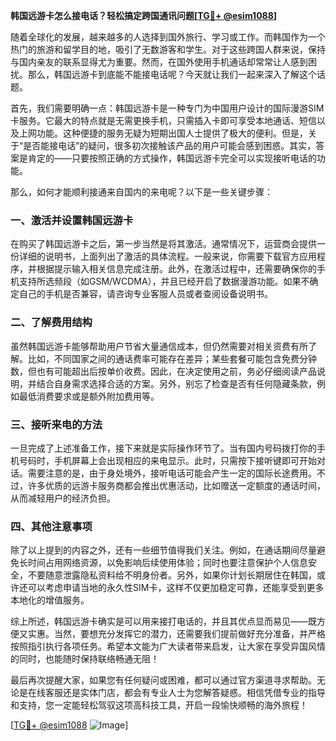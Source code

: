**韩国远游卡怎么接电话？轻松搞定跨国通讯问题[[TG💪+ @esim1088](https://t.me/s/esim1088)]**

随着全球化的发展，越来越多的人选择到国外旅行、学习或工作。而韩国作为一个热门的旅游和留学目的地，吸引了无数游客和学生。对于这些跨国人群来说，保持与国内亲友的联系显得尤为重要。然而，在国外使用手机通话却常常让人感到困扰。那么，韩国远游卡到底能不能接电话呢？今天就让我们一起来深入了解这个话题。

首先，我们需要明确一点：韩国远游卡是一种专门为中国用户设计的国际漫游SIM卡服务。它最大的特点就是无需更换手机，只需插入卡即可享受本地通话、短信以及上网功能。这种便捷的服务无疑为短期出国人士提供了极大的便利。但是，关于“是否能接电话”的疑问，很多初次接触该产品的用户可能会感到困惑。其实，答案是肯定的——只要按照正确的方式操作，韩国远游卡完全可以实现接听电话的功能。

那么，如何才能顺利接通来自国内的来电呢？以下是一些关键步骤：

### 一、激活并设置韩国远游卡

在购买了韩国远游卡之后，第一步当然是将其激活。通常情况下，运营商会提供一份详细的说明书，上面列出了激活的具体流程。一般来说，你需要下载官方应用程序，并根据提示输入相关信息完成注册。此外，在激活过程中，还需要确保你的手机支持所选频段（如GSM/WCDMA），并且已经开启了数据漫游功能。如果不确定自己的手机是否兼容，请咨询专业客服人员或者查阅设备说明书。

### 二、了解费用结构

虽然韩国远游卡能够帮助用户节省大量通信成本，但仍然需要对相关资费有所了解。比如，不同国家之间的通话费率可能存在差异；某些套餐可能包含免费分钟数，但也有可能超出后按单价收费。因此，在决定使用之前，务必仔细阅读产品说明，并结合自身需求选择合适的方案。另外，别忘了检查是否有任何隐藏条款，例如最低消费要求或是额外附加费用等。

### 三、接听来电的方法

一旦完成了上述准备工作，接下来就是实际操作环节了。当有国内号码拨打你的手机号码时，手机屏幕上会出现相应的来电显示。此时，只需按下接听键即可开始对话。需要注意的是，由于身处境外，接听电话可能会产生一定的国际长途费用。不过，许多优质的远游卡服务商都会推出优惠活动，比如赠送一定额度的通话时间，从而减轻用户的经济负担。

### 四、其他注意事项

除了以上提到的内容之外，还有一些细节值得我们关注。例如，在通话期间尽量避免长时间占用网络资源，以免影响后续使用体验；同时也要注意保护个人信息安全，不要随意泄露隐私资料给不明身份者。另外，如果你计划长期居住在韩国，或许还可以考虑申请当地的永久性SIM卡，这样不仅更加稳定可靠，还能享受到更多本地化的增值服务。

综上所述，韩国远游卡确实是可以用来接打电话的，并且其优点显而易见——既方便又实惠。当然，要想充分发挥它的潜力，还需要我们提前做好充分准备，并严格按照指引执行各项任务。希望本文能为广大读者带来启发，让大家在享受异国风情的同时，也能随时保持联络畅通无阻！

最后再次提醒大家，如果您有任何疑问或困难，都可以通过官方渠道寻求帮助。无论是在线客服还是实体门店，都会有专业人士为您解答疑惑。相信凭借专业的指导和支持，您一定能轻松驾驭这项高科技工具，开启一段愉快顺畅的海外旅程！

[[TG💪+ @esim1088](https://t.me/s/esim1088) ![Image](https://i.postimg.cc/4NQfJmqS/Snipaste-2025-05-13-00-14-12.png)]